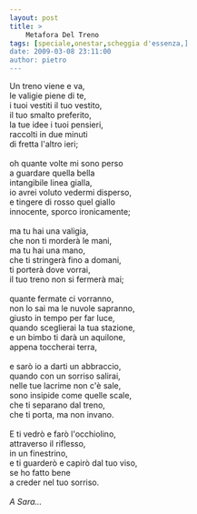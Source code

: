 ```yaml
---
layout: post
title: >
    Metafora Del Treno
tags: [speciale,onestar,scheggia d'essenza,]
date: 2009-03-08 23:11:00
author: pietro
---
```

Un treno viene e va,<br/>le valigie piene di te,<br/>i tuoi vestiti il tuo vestito,<br/>il tuo smalto preferito,<br/>la tue idee i tuoi pensieri,<br/>raccolti in due minuti<br/>di fretta l'altro ieri;<br/><br/>oh quante volte mi sono perso<br/>a guardare quella bella<br/>intangibile linea gialla,<br/>io avrei voluto vedermi disperso,<br/>e tingere di rosso quel giallo<br/>innocente, sporco ironicamente;<br/><br/>ma tu hai una valigia,<br/>che non ti morderà le mani,<br/>ma tu hai una mano,<br/>che ti stringerà fino a domani,<br/>ti porterà dove vorrai,<br/>il tuo treno non si fermerà mai;<br/><br/>quante fermate ci vorranno,<br/>non lo sai ma le nuvole sapranno,<br/>giusto in tempo per far luce,<br/>quando sceglierai la tua stazione,<br/>e un bimbo ti darà un aquilone,<br/>appena toccherai terra,<br/><br/>e sarò io a darti un abbraccio,<br/>quando con un sorriso salirai,<br/>nelle tue lacrime non c'è sale,<br/>sono insipide come quelle scale,<br/>che ti separano dal treno,<br/>che ti porta, ma non invano.<br/><br/>E ti vedrò e farò l'occhiolino,<br/>attraverso il riflesso,<br/>in un finestrino,<br/>e ti guarderò e capirò dal tuo viso,<br/>se ho fatto bene<br/>a creder nel tuo sorriso.<br/><br/><span style="font-style: italic">A Sara...</span>
